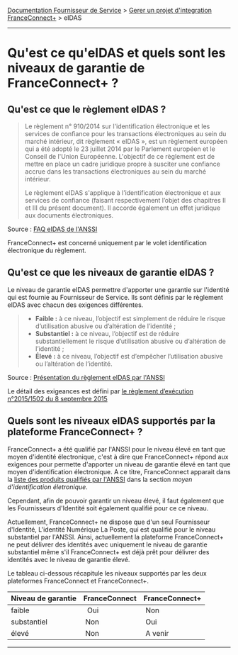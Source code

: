 [Documentation Fournisseur de Service](../README.md) > [Gerer un projet d'integration FranceConnect+](../README.md#je-g%C3%A8re-un-projet-dint%C3%A9gration-de-franceconnect) > eIDAS

---

# Qu'est ce qu'eIDAS et quels sont les niveaux de garantie de FranceConnect+ ?

## Qu'est ce que le règlement eIDAS ? 

> Le règlement n° 910/2014 sur l'identification électronique et les services de confiance pour les
transactions électroniques au sein du marché intérieur, dit règlement « eIDAS », est un règlement
européen qui a été adopté le 23 juillet 2014 par le Parlement européen et le Conseil de l'Union
Européenne. L'objectif de ce règlement est de mettre en place un cadre juridique propre à
susciter une confiance accrue dans les transactions électroniques au sein du marché intérieur. 
>
> Le règlement eIDAS s'applique à l’identification électronique et aux services de confiance
(faisant respectivement l’objet des chapitres II et III du présent document). Il accorde également
un effet juridique aux documents électroniques.

Source : [FAQ eIDAS de l'ANSSI](https://www.ssi.gouv.fr/uploads/2017/01/eidas_faq_anssi.pdf)

FranceConnect+ est concerné uniquement par le volet identification électronique du règlement. 

## Qu'est ce que les niveaux de garantie eIDAS ?

Le niveau de garantie eIDAS permettre d'apporter une garantie sur l'identité qui est fournie au Fournisseur de Service. Ils sont définis par le règlement eIDAS avec chacun des exigences différentes. 

> * **Faible :** à ce niveau, l’objectif est simplement de réduire le risque d’utilisation abusive ou d’altération de l’identité ;
> * **Substantiel :** à ce niveau, l’objectif est de réduire substantiellement le risque d’utilisation abusive ou d’altération de l’identité ;
> * **Élevé :** à ce niveau, l’objectif est d’empêcher l’utilisation abusive ou l’altération de l’identité.

Source : [Présentation du règlement eIDAS par l'ANSSI](https://www.ssi.gouv.fr/administration/reglementation/confiance-numerique/le-reglement-eidas/#:~:text=Substantiel%20%3A%20%C3%A0%20ce%20niveau%2C%20l,'alt%C3%A9ration%20de%20l'identit%C3%A9.)

Le détail des exigeances est défini par [le règlement d’exécution n°2015/1502 du 8 septembre 2015](http://eur-lex.europa.eu/legal-content/FR/TXT/PDF/?uri=CELEX:32015R1502&from=FR)

## Quels sont les niveaux eIDAS supportés par la plateforme FranceConnect+ ?

FranceConnect+ a été qualifié par l'ANSSI pour le niveau élevé en tant que moyen d'identité électronique, c'est à dire que FranceConnect+ répond aux exigences pour permette d'apporter un niveau de garantie élevé en tant que moyen d'identification électronique. A ce titre, FranceConnect apparait dans la [liste des produits qualifiés par l'ANSSI](https://www.ssi.gouv.fr/uploads/liste-produits-et-services-qualifies.pdf) dans la section *moyen d'identification életronique*.

Cependant, afin de pouvoir garantir un niveau élevé, il faut également que les Fournisseurs d'Identité soit également qualifié pour ce ce niveau. 

Actuellement, FranceConnect+ ne dispose que d'un seul Fournisseur d'Identité, L'identité Numérique La Poste, qui est qualifié pour le niveau substantiel par l'ANSSI. Ainsi, actuellement la plateforme FranceConnect+ ne peut délivrer des identités avec uniquement le niveau de garantie substantiel même s'il FranceConnect+ est déjà prêt pour délivrer des identités avec le niveau de garantie élevé. 

Le tableau ci-dessous récapitule les niveaux supportés par les deux plateformes FranceConnect et FranceConnect+. 

| Niveau de garantie | FranceConnect | FranceConnect+ |
| ------ | ------ | ------ |
| faible |  Oui | Non | 
| substantiel | Non | Oui | 
| élevé | Non | A venir |

---